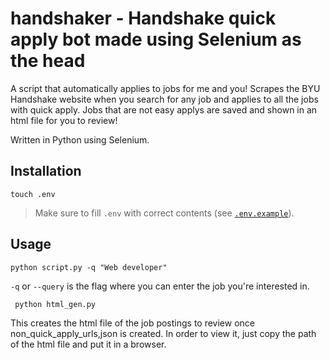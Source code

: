 # handshaker - Handshake quick apply bot made using Selenium as the head

A script that automatically applies to jobs for me and you!
Scrapes the BYU Handshake website when you search for any job and applies to all the jobs with quick apply. 
Jobs that are not easy applys are saved and shown in an html file for you to review!

Written in Python using Selenium.

## Installation

```
touch .env
```

> Make sure to fill `.env` with correct contents (see [`.env.example`](/.env.example)).

## Usage

```
python script.py -q "Web developer"
```

`-q` or `--query` is the flag where you can enter the job you're interested in.

```
 python html_gen.py
```

This creates the html file of the job postings to review once non_quick_apply_urls,json is created. In order to view it, just copy the path of the html file and put it in a browser.
